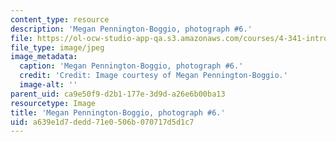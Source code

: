 ```yaml
---
content_type: resource
description: 'Megan Pennington-Boggio, photograph #6.'
file: https://ol-ocw-studio-app-qa.s3.amazonaws.com/courses/4-341-introduction-to-photography-and-related-media-fall-2007/a639e1d7dedd71e0506b070717d5d1c7_boggio6.jpg
file_type: image/jpeg
image_metadata:
  caption: 'Megan Pennington-Boggio, photograph #6.'
  credit: 'Credit: Image courtesy of Megan Pennington-Boggio.'
  image-alt: ''
parent_uid: ca9e50f9-d2b1-177e-3d9d-a26e6b00ba13
resourcetype: Image
title: 'Megan Pennington-Boggio, photograph #6.'
uid: a639e1d7-dedd-71e0-506b-070717d5d1c7
---
```

